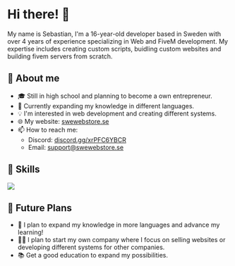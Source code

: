 # Hi there! 👋

My name is Sebastian, I'm a 16-year-old developer based in Sweden with over 4 years of experience specializing in Web and FiveM development. My expertise includes creating custom scripts, buidling custom websites and building fivem servers from scratch.

## 📝 About me
- 🎓 Still in high school and planning to become a own entrepreneur.
- 🌱 Currently expanding my knowledge in different languages.
- 💡 I'm interested in web development and creating different systems.
- 🌐 My website: [swewebstore.se](https://swewebstore.se/)
- 📫 How to reach me:
  - Discord: [discord.gg/xrPFC6YBCR](https://discord.gg/xrPFC6YBCR)
  - Email: [support@swewebstore.se](mailto:support@swewebstore.se)

## 🚀 Skills
<a href="https://skillicons.dev">
  <img src="https://skillicons.dev/icons?i=git,discord,figma,github,bootstrap,tailwind,html,css,js,php,mysql,laravel,jquery,nodejs,vue,svelte,lua,vscode"/>
</a>

## 🌟 Future Plans
- 🔨 I plan to expand my knowledge in more languages and advance my learning!
- 👨‍💼 I plan to start my own company where I focus on selling websites or developing different systems for other companies.
- 📚 Get a good education to expand my possibilities.